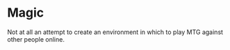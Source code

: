 # Magic

Not at all an attempt to create an environment in which to play MTG against other people online.
